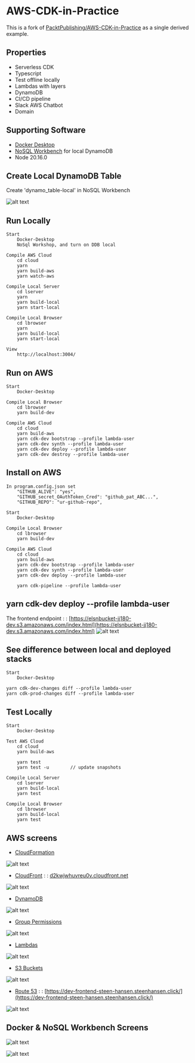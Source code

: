 
# AWS-CDK-in-Practice 

This is a fork of [PacktPublishing/AWS-CDK-in-Practice](https://github.com/PacktPublishing/AWS-CDK-in-Practice) as a single derived example.

## Properties
  - Serverless CDK
  - Typescript
  - Test offline locally
  - Lambdas with layers
  - DynamoDB
  - CI/CD pipeline
  - Slack AWS Chatbot
  - Domain

## Supporting Software
  - [Docker Desktop](https://www.docker.com/products/docker-desktop/) 
  - [NoSQL Workbench](https://docs.aws.amazon.com/amazondynamodb/latest/developerguide/workbench.settingup.html) for local DynamoDB
  - Node 20.16.0


## Create Local DynamoDB Table
 Create 'dynamo_table-local' in NoSQL Workbench
 
![alt text](the-docs/the-images/dynamo_create.png)


## Run Locally
        
    Start 
        Docker-Desktop
        NoSql Workshop, and turn on DDB local

    Compile AWS Cloud
        cd cloud
        yarn
        yarn build-aws
        yarn watch-aws

    Compile Local Server
        cd lserver
        yarn
        yarn build-local
        yarn start-local

    Compile Local Browser
        cd lbrowser
        yarn
        yarn build-local
        yarn start-local

    View 
        http://localhost:3004/







## Run on AWS
        
    Start 
        Docker-Desktop

    Compile Local Browser
        cd lbrowser
        yarn build-dev

    Compile AWS Cloud
        cd cloud
        yarn build-aws
        yarn cdk-dev bootstrap --profile lambda-user
        yarn cdk-dev synth --profile lambda-user 
        yarn cdk-dev deploy --profile lambda-user
        yarn cdk-dev destroy --profile lambda-user

## Install on AWS
        
    In program.config.json set
        "GITHUB_ALIVE": "yes",
        "GITHUB_secret_OAuthToken_Cred": "github_pat_ABC...",
        "GITHUB_REPO": "ur-github-repo",

    Start 
        Docker-Desktop

    Compile Local Browser
        cd lbrowser
        yarn build-dev

    Compile AWS Cloud
        cd cloud
        yarn build-aws
        yarn cdk-dev bootstrap --profile lambda-user
        yarn cdk-dev synth --profile lambda-user 
        yarn cdk-dev deploy --profile lambda-user

        yarn cdk-pipeline --profile lambda-user






## yarn cdk-dev deploy --profile lambda-user

The frontend endpoint : : [https://elsnbucket-jj180-dev.s3.amazonaws.com/index.html](https://elsnbucket-jj180-dev.s3.amazonaws.com/index.html)
![alt text](the-docs/the-images/deploy-to-aws.png)


## See difference between local and deployed stacks
    Start 
        Docker-Desktop

    yarn cdk-dev-changes diff --profile lambda-user
    yarn cdk-prod-changes diff --profile lambda-user



## Test Locally
        
    Start 
        Docker-Desktop

    Test AWS Cloud
        cd cloud
        yarn build-aws  
        
        yarn test         
        yarn test -u        // update snapshots

    Compile Local Server
        cd lserver
        yarn build-local
        yarn test

    Compile Local Browser
        cd lbrowser
        yarn build-local
        yarn test



## AWS screens

- [CloudFormation](https://us-east-1.console.aws.amazon.com/cloudformation/home?region=us-east-1) 

![alt text](the-docs/the-images/cloud-formation.png)



- [CloudFront](https://us-east-1.console.aws.amazon.com/cloudfront/v4/home?region=us-east-1#/distributions) : : [d2kwjwhuvreu0v.cloudfront.net](https://d2kwjwhuvreu0v.cloudfront.net)


![alt text](the-docs/the-images/cloudfront.png)




- [DynamoDB](https://us-east-1.console.aws.amazon.com/dynamodbv2/home?region=us-east-1#table?name=dynamo_table-dev)

![alt text](the-docs/the-images/aws-dynamo.png)

- [Group Permissions](https://us-east-1.console.aws.amazon.com/iam/home?region=us-east-1#/users/details/lambda-user?section=permissions)

![alt text](the-docs/the-images/lambda-group.png)

- [Lambdas](https://us-east-1.console.aws.amazon.com/lambda/home?region=us-east-1#/functions)

![alt text](the-docs/the-images/lambdas.png)

- [S3 Buckets](https://us-east-1.console.aws.amazon.com/s3/home?region=us-east-1)

![alt text](the-docs/the-images/s3-buckets.png)

- [Route 53](https://us-east-1.console.aws.amazon.com/route53/v2/hostedzones?region=us-east-1) : : [https://dev-frontend-steen-hansen.steenhansen.click/](https://dev-frontend-steen-hansen.steenhansen.click/)

![alt text](the-docs/the-images/route-53.png)

## Docker & NoSQL Workbench Screens
![alt text](the-docs/the-images/docker.png)

![alt text](the-docs/the-images/nosql-workbench.png)
